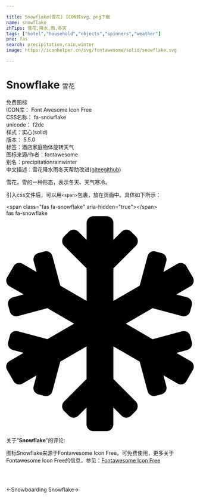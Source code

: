 ```yaml
---

title: Snowflake(雪花) ICON转svg、png下载
name: snowflake
zhTips: 雪花,降水,雨,冬天
tags: ["hotel","household","objects","spinners","weather"]
pre: fas
search: precipitation,rain,winter
image: https://iconhelper.cn/svg/fontawesome/solid/snowflake.svg

---
```


# Snowflake  <small style="font-size: 60%;font-weight: 100">雪花</small>


<div class="detail-page">
<p>
<span><span class="badge-success badge">免费图标</span> </span>
<br/>
<span>
ICON库：
<span class="badge-secondary badge">Font Awesome Icon Free</span> 
</span>
<br/>
<span>
CSS名称：
<span class="badge-secondary badge">fa-snowflake</span> 
</span>
<br/>
<span>
unicode：
<span class="badge-secondary badge">f2dc</span> 
<copy-btn content='f2dc' btn-title=""></copy-btn>
<copy-btn :content='String.fromCodePoint(parseInt("f2dc", 16))' btn-title="复制U"></copy-btn>
</span><br/><span>样式：<span class="badge-light badge">实心(solid)</span></span>
<br/>
<span>
版本：
<span class="badge-secondary badge">5.5.0</span> 
</span><br/><span>标签：<span class="badge-light badge"><router-link to="/tags/hotel.html">酒店</router-link></span><span class="badge-light badge"><router-link to="/tags/household.html">家庭</router-link></span><span class="badge-light badge"><router-link to="/tags/objects.html">物体</router-link></span><span class="badge-light badge"><router-link to="/tags/spinners.html">旋转</router-link></span><span class="badge-light badge"><router-link to="/tags/weather.html">天气</router-link></span></span>
<br/>
<span>图标来源/作者：<span class="badge-light badge">fontawesome</span></span> 
<br/>
<span>别名：<span class="badge-light badge">precipitation</span><span class="badge-light badge">rain</span><span class="badge-light badge">winter</span></span><br/><span class="zh-detail">中文描述：<span class="badge-primary badge">雪花</span><span class="badge-primary badge">降水</span><span class="badge-primary badge">雨</span><span class="badge-primary badge">冬天</span><span class="help-link"><span>帮助改进</span>(<a href="https://gitee.com/liuwave/icon-helper/edit/master/json/fontawesome/solid/snowflake.json" target="_blank" rel="noopener noreferrer">gitee</a><a href="https://github.com/liuwave/icon-helper/edit/master/json/fontawesome/solid/snowflake.json" target="_blank" rel="noopener noreferrer">github</a></span>)</span><br/>
</p>
</div><div class="description description alert alert-light">雪花，雪的一种形态，表示冬天、天气寒冷。</div>
<div class="alert alert-dark">
  <i class="fas fa-snowflake fa-xs"></i>
  <i class="fas fa-snowflake fa-sm"></i>
  <i class="fas fa-snowflake fa-lg"></i>
  <i class="fas fa-snowflake fa-2x"></i>
  <i class="fas fa-snowflake fa-3x"></i>
  <i class="fas fa-snowflake fa-5x"></i>
  <i class="fas fa-snowflake fa-7x"></i>
</div>
<div>
  <p>引入css文件后，可以用<code>&lt;span&gt;</code>包裹，放在页面中。具体如下所示：    
  </p>
  <div class="alert alert-primary" style="font-size: 14px">
    &lt;span class="fas fa-snowflake" aria-hidden="true"&gt;&lt;/span&gt;
    <copy-btn content='<span class="fas fa-snowflake" aria-hidden="true"></span>'></copy-btn>
  </div>
  <div class="alert alert-secondary">
    <i class="fas fa-snowflake"
    style="font-size: 24px"
    aria-hidden="true"></i> fas fa-snowflake
    <copy-btn content="fas fa-snowflake" btn-title="复制图标名称"></copy-btn>
  </div>
</div>
<div id="svg" class="svg-wrap">
<svg xmlns="http://www.w3.org/2000/svg" viewBox="0 0 448 512"><path d="M440.3 345.2l-33.8-19.5 26-7c8.2-2.2 13.1-10.7 10.9-18.9l-4-14.9c-2.2-8.2-10.7-13.1-18.9-10.9l-70.8 19-63.9-37 63.8-36.9 70.8 19c8.2 2.2 16.7-2.7 18.9-10.9l4-14.9c2.2-8.2-2.7-16.7-10.9-18.9l-26-7 33.8-19.5c7.4-4.3 9.9-13.7 5.7-21.1L430.4 119c-4.3-7.4-13.7-9.9-21.1-5.7l-33.8 19.5 7-26c2.2-8.2-2.7-16.7-10.9-18.9l-14.9-4c-8.2-2.2-16.7 2.7-18.9 10.9l-19 70.8-62.8 36.2v-77.5l53.7-53.7c6.2-6.2 6.2-16.4 0-22.6l-11.3-11.3c-6.2-6.2-16.4-6.2-22.6 0L256 56.4V16c0-8.8-7.2-16-16-16h-32c-8.8 0-16 7.2-16 16v40.4l-19.7-19.7c-6.2-6.2-16.4-6.2-22.6 0L138.3 48c-6.3 6.2-6.3 16.4 0 22.6l53.7 53.7v77.5l-62.8-36.2-19-70.8c-2.2-8.2-10.7-13.1-18.9-10.9l-14.9 4c-8.2 2.2-13.1 10.7-10.9 18.9l7 26-33.8-19.5c-7.4-4.3-16.8-1.7-21.1 5.7L2.1 145.7c-4.3 7.4-1.7 16.8 5.7 21.1l33.8 19.5-26 7c-8.3 2.2-13.2 10.7-11 19l4 14.9c2.2 8.2 10.7 13.1 18.9 10.9l70.8-19 63.8 36.9-63.8 36.9-70.8-19c-8.2-2.2-16.7 2.7-18.9 10.9l-4 14.9c-2.2 8.2 2.7 16.7 10.9 18.9l26 7-33.8 19.6c-7.4 4.3-9.9 13.7-5.7 21.1l15.5 26.8c4.3 7.4 13.7 9.9 21.1 5.7l33.8-19.5-7 26c-2.2 8.2 2.7 16.7 10.9 18.9l14.9 4c8.2 2.2 16.7-2.7 18.9-10.9l19-70.8 62.8-36.2v77.5l-53.7 53.7c-6.3 6.2-6.3 16.4 0 22.6l11.3 11.3c6.2 6.2 16.4 6.2 22.6 0l19.7-19.7V496c0 8.8 7.2 16 16 16h32c8.8 0 16-7.2 16-16v-40.4l19.7 19.7c6.2 6.2 16.4 6.2 22.6 0l11.3-11.3c6.2-6.2 6.2-16.4 0-22.6L256 387.7v-77.5l62.8 36.2 19 70.8c2.2 8.2 10.7 13.1 18.9 10.9l14.9-4c8.2-2.2 13.1-10.7 10.9-18.9l-7-26 33.8 19.5c7.4 4.3 16.8 1.7 21.1-5.7l15.5-26.8c4.3-7.3 1.8-16.8-5.6-21z"/></svg>
</div>
<detail full-name='fa-snowflake'></detail>
<div class="icon-detail__container">
<p>关于“<b>Snowflake</b>”的评论:</p>
</div>
<Vssue title="关于“Snowflake”的评论" />    
<div><p>图标Snowflake来源于Fontawesome Icon Free，可免费使用，更多关于  Fontawesome Icon Free的信息，参见：<a target="_blank" href="https://iconhelper.cn/fontawesome.html">Fontawesome Icon Free</a>
</p></div>

<div style="padding:2rem 0 " class="page-nav"><p class="inner"><span class="prev">←<router-link to="/icon/solid/snowboarding.html">Snowboarding</router-link></span> <span class="next"><router-link to="/icon/regular/snowflake.html">Snowflake</router-link>→</span></p></div>
